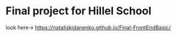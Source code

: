 # Final project for Hillel School
look here-> https://nataliskidanenko.github.io/Final-FrontEndBasic/
